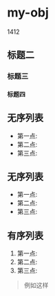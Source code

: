 # my-obj
1412

## 标题二
###  标题三
#### 标题四

## 无序列表
* 第一点:
* 第二点:
* 第三点:

## 无序列表
- 第一点:
- 第二点:
- 第三点:

## 有序列表
1. 第一点:
2. 第二点:
3. 第三点:

> 例如这样